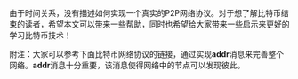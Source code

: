 由于时间关系，没有描述如何实现一个真实的P2P网络协议。对于想了解比特币结束的读者，希望本文可以带来一些帮助，同时也希望给大家带来一些启示来更好的学习比特币技术！

附注：大家可以参考下面比特币网络协议的链接，通过实现**addr**消息来完善整个网络。**addr**消息十分重要，该消息使得网络中的节点可以发现彼此。


